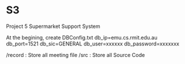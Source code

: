 # S3
Project 5 Supermarket Support System

At the begining, create DBConfig.txt
db_ip=emu.cs.rmit.edu.au
db_port=1521
db_sic=GENERAL
db_user=xxxxxx
db_password=xxxxxxx


/record : Store all meeting file
/src : Store all Source Code

